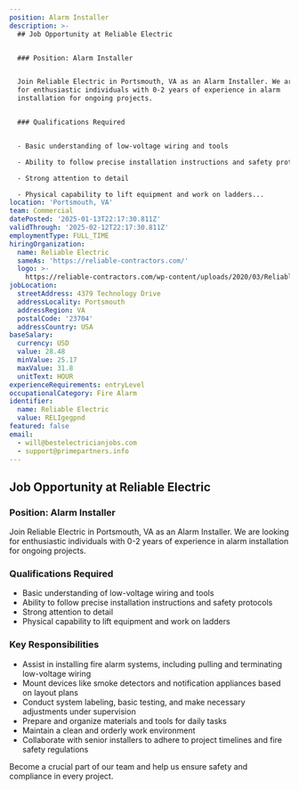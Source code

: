 ```yaml
---
position: Alarm Installer
description: >-
  ## Job Opportunity at Reliable Electric


  ### Position: Alarm Installer


  Join Reliable Electric in Portsmouth, VA as an Alarm Installer. We are looking
  for enthusiastic individuals with 0-2 years of experience in alarm
  installation for ongoing projects.


  ### Qualifications Required


  - Basic understanding of low-voltage wiring and tools

  - Ability to follow precise installation instructions and safety protocols

  - Strong attention to detail

  - Physical capability to lift equipment and work on ladders...
location: 'Portsmouth, VA'
team: Commercial
datePosted: '2025-01-13T22:17:30.811Z'
validThrough: '2025-02-12T22:17:30.811Z'
employmentType: FULL_TIME
hiringOrganization:
  name: Reliable Electric
  sameAs: 'https://reliable-contractors.com/'
  logo: >-
    https://reliable-contractors.com/wp-content/uploads/2020/03/Reliable-Electric-Logo.jpg
jobLocation:
  streetAddress: 4379 Technology Drive
  addressLocality: Portsmouth
  addressRegion: VA
  postalCode: '23704'
  addressCountry: USA
baseSalary:
  currency: USD
  value: 28.48
  minValue: 25.17
  maxValue: 31.8
  unitText: HOUR
experienceRequirements: entryLevel
occupationalCategory: Fire Alarm
identifier:
  name: Reliable Electric
  value: RELIgegpnd
featured: false
email:
  - will@bestelectricianjobs.com
  - support@primepartners.info
---
```




## Job Opportunity at Reliable Electric

### Position: Alarm Installer

Join Reliable Electric in Portsmouth, VA as an Alarm Installer. We are looking for enthusiastic individuals with 0-2 years of experience in alarm installation for ongoing projects.

### Qualifications Required

- Basic understanding of low-voltage wiring and tools
- Ability to follow precise installation instructions and safety protocols
- Strong attention to detail
- Physical capability to lift equipment and work on ladders

### Key Responsibilities

- Assist in installing fire alarm systems, including pulling and terminating low-voltage wiring
- Mount devices like smoke detectors and notification appliances based on layout plans
- Conduct system labeling, basic testing, and make necessary adjustments under supervision
- Prepare and organize materials and tools for daily tasks
- Maintain a clean and orderly work environment
- Collaborate with senior installers to adhere to project timelines and fire safety regulations

Become a crucial part of our team and help us ensure safety and compliance in every project.